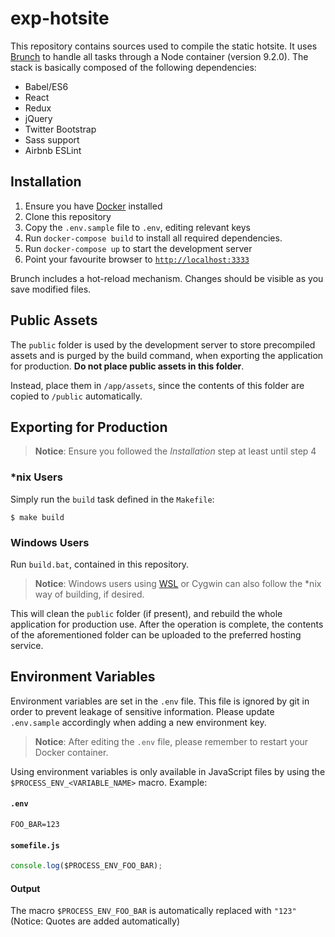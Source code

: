 # exp-hotsite

This repository contains sources used to compile the static hotsite. It uses
[Brunch](https://brunch.io) to handle all tasks through a Node container
(version 9.2.0). The stack is basically composed of the following dependencies:

- Babel/ES6
- React
- Redux
- jQuery
- Twitter Bootstrap
- Sass support
- Airbnb ESLint

## Installation

1. Ensure you have [Docker](https://docker.io) installed
2. Clone this repository
3. Copy the `.env.sample` file to `.env`, editing relevant keys
4. Run `docker-compose build` to install all required dependencies.
5. Run `docker-compose up` to start the development server
6. Point your favourite browser to [`http://localhost:3333`](http://localhost:3333)

Brunch includes a hot-reload mechanism. Changes should be visible as you save
modified files.

## Public Assets
The `public` folder is used by the development server to store precompiled
assets and is purged by the build command, when exporting the application for
production. **Do not place public assets in this folder**.

Instead, place them in `/app/assets`, since the contents of this folder are
copied to `/public` automatically.

## Exporting for Production

> **Notice**: Ensure you followed the _Installation_ step at least until step 4

### *nix Users

Simply run the `build` task defined in the `Makefile`:

```
$ make build
```

### Windows Users

Run `build.bat`, contained in this repository.

> **Notice**: Windows users using [WSL](https://en.wikipedia.org/wiki/Windows_Subsystem_for_Linux)
or Cygwin can also follow the *nix way of building, if desired.


This will clean the `public` folder (if present), and rebuild the whole
application for production use. After the operation is complete, the contents of
the aforementioned folder can be uploaded to the preferred hosting service.

## Environment Variables
Environment variables are set in the `.env` file. This file is ignored by git in
order to prevent leakage of sensitive information. Please update `.env.sample`
accordingly when adding a new environment key.

> **Notice**: After editing the `.env` file, please remember to restart your
Docker container.

Using environment variables is only available in JavaScript files by using the
`$PROCESS_ENV_<VARIABLE_NAME>` macro. Example:

#### `.env`
```
FOO_BAR=123
```

#### `somefile.js`
```javascript
console.log($PROCESS_ENV_FOO_BAR);
```

#### Output
The macro `$PROCESS_ENV_FOO_BAR` is automatically replaced with `"123"`
(Notice: Quotes are added automatically)
